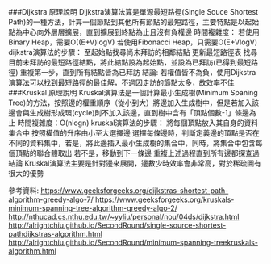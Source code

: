 
###Dijkstra 原理說明
Dijkstra演算法算是單源最短路徑(Single Souce Shortest Path)的一種方法，計算一個節點到其他所有節點的最短路徑，主要特點是以起始點為中心向外層層擴展，直到擴展到終點為止且沒有負權邊
時間複雜度：
若使用Binary Heap，需要O((E+V)logV)
若使用Fibonacci Heap，只需要O(E+VlogV)
dijkstra演算法的步驟：
至起始點找尋尚未拜訪的相鄰結點
更新最短路徑表
找尋目前未拜訪的最短路徑結點，將此結點設為起始點，並設為已拜訪(已得到最短路徑)
重複第一步，直到所有結點皆為已拜訪
結論:
若權值皆不為負，使用Dijkstra演算法可以找到最短路徑的最佳解，不過因走訪的節點太多，故效率不佳
###Kruskal 原理說明
Kruskal演算法是一個計算最小生成樹(Minimum Spaning Tree)的方法，按照邊的權重順序（從小到大）將邊加入生成樹中，但是若加入該邊會與生成樹形成環(cycle)則不加入該邊，直到樹中含有「頂點個數-1」條邊為止
時間複雜度：O(nlogn)
kruskal演算法的步驟：
將每個頂點放入其自身的資料集合中
按照權值的升序由小至大選擇邊
選擇每條邊時，判斷定義邊的頂點是否在不同的資料集中，若是，將此邊插入最小生成樹的集合中，同時，將集合中包含每個頂點的聯合體取出
若不是，移動到下一條邊
重複上述過程直到所有邊都探查過
結論
Kruskal演算法主要是針對邊來展開，邊數少時效率會非常高，對於稀疏圖有很大的優勢



參考資料:
https://www.geeksforgeeks.org/dijkstras-shortest-path-algorithm-greedy-algo-7/
https://www.geeksforgeeks.org/kruskals-minimum-spanning-tree-algorithm-greedy-algo-2/
http://nthucad.cs.nthu.edu.tw/~yyliu/personal/nou/04ds/dijkstra.html
http://alrightchiu.github.io/SecondRound/single-source-shortest-pathdijkstras-algorithm.html
http://alrightchiu.github.io/SecondRound/minimum-spanning-treekruskals-algorithm.html
